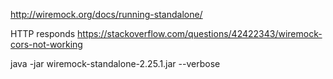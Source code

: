 http://wiremock.org/docs/running-standalone/

HTTP responds
https://stackoverflow.com/questions/42422343/wiremock-cors-not-working

java -jar wiremock-standalone-2.25.1.jar --verbose